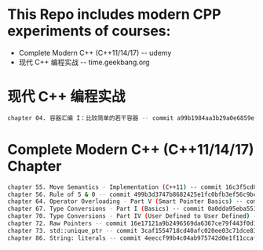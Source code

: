 # This Repo includes modern CPP experiments of courses:
*   Complete Modern C++ (C++11/14/17) -- udemy
*   现代 C++ 编程实战 -- time.geekbang.org



# 现代 C++ 编程实战
```sh
chapter 04. 容器汇编 I：比较简单的若干容器 -- commit a99b1984aa3b29a0e6859e004e85c456a8002048
```

# Complete Modern C++ (C++11/14/17) Chapter
```sh
chapter 55. Move Semantics - Implementation (C++11) -- commit 16c3f5cd8384bfb7e22e878eb921cdbc2894f71d
chapter 56. Rule of 5 & 0 -- commit 499b3d3747b8682425e1fc0bfb3ef56c9bc6389e
chapter 64. Operator Overloading - Part V (Smart Pointer Basics) -- commit 5cb1bee0919a5803e694c87221048da65417809a
chapter 67. Type Conversions - Part I (Basics) -- commit 0a0dda95eba551fe39f6091f6aa3c478cef3e68d
chapter 70. Type Conversions - Part IV (User Defined to User Defined) -- commit c2446a56ec65bd4f87d2de654b243195f5519ed5
chapter 72. Raw Pointers -- commit 16e17121a9b2496569da6367ce79f443f0d1c670
chapter 73. std::unique_ptr -- commit 3caf1554718cd40afc020ee03c71dce83d55668a
chapter 86. String: literals -- commit 4eeccf99b4c04ab975742d0e1f11ccaf36d4dd7e
```
